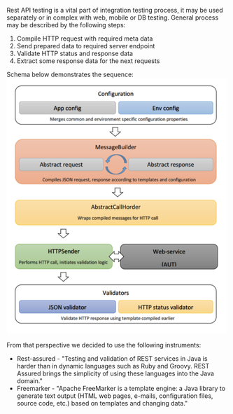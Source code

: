 Rest API testing is a vital part of integration testing process, it may be used separately or in complex with web, mobile or DB testing. General process may be described by the following steps:

1. Compile HTTP request with required meta data
2. Send prepared data to required server endpoint
3. Validate HTTP status and response data
4. Extract some response data for the next requests

Schema below demonstrates the sequence:
![API flow](../img/api-flow.png)

From that perspective we decided to use the following instruments:

* Rest-assured - "Testing and validation of REST services in Java is harder than in dynamic languages such as Ruby and Groovy. REST
Assured brings the simplicity of using these languages into the Java domain."
* Freemarker - "Apache FreeMarker is a template engine: a Java library to generate text output (HTML web pages, e-mails, configuration
files, source code, etc.) based on templates and changing data."
